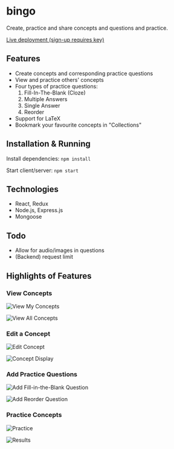 # bingo

Create, practice and share concepts and questions and practice.

[Live deployment (sign-up requires key)](https://kennethtran-bingo.herokuapp.com/)

## Features

* Create concepts and corresponding practice questions
* View and practice others' concepts
* Four types of practice questions:
    1. Fill-In-The-Blank (Cloze)
    2. Multiple Answers
    3. Single Answer
    4. Reorder
* Support for LaTeX
* Bookmark your favourite concepts in "Collections"

## Installation & Running

Install dependencies:
`
npm install
`

Start client/server:
`
npm start
`

## Technologies

* React, Redux
* Node.js, Express.js
* Mongoose

## Todo

* Allow for audio/images in questions
* (Backend) request limit

## Highlights of Features

### View Concepts

![View My Concepts](https://i.ibb.co/Dbmz3DX/concepts-1.png)

![View All Concepts](https://i.ibb.co/M2vMSX3/all-concepts-1.png)

### Edit a Concept

![Edit Concept](https://i.ibb.co/6szTrYf/edit-concept-1.png)

![Concept Display](https://i.ibb.co/BP7SYmz/view-concept-1.png)

### Add Practice Questions

![Add Fill-in-the-Blank Question](https://i.ibb.co/0ZvrPXJ/edit-question-1.png)

![Add Reorder Question](https://i.ibb.co/Vt6qVhR/edit-question-2.png)

### Practice Concepts

![Practice](https://i.ibb.co/qMnTPqh/practice-1.png)

![Results](https://i.ibb.co/Jcq4NKk/practice-2.png)
